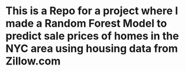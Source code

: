 # This is a Repo for a project where I made a Random Forest Model to predict sale prices of homes in the NYC area using housing data from Zillow.com
